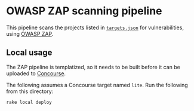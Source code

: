 # OWASP ZAP scanning pipeline

This pipeline scans the projects listed in [`targets.json`](../../config/targets.json) for vulnerabilities, using [OWASP ZAP](https://www.owasp.org/index.php/OWASP_Zed_Attack_Proxy_Project).

## Local usage

The ZAP pipeline is templatized, so it needs to be built before it can be uploaded to [Concourse](http://concourse.ci/).

The following assumes a Concourse target named `lite`. Run the following from this directory:

```bash
rake local deploy
```
